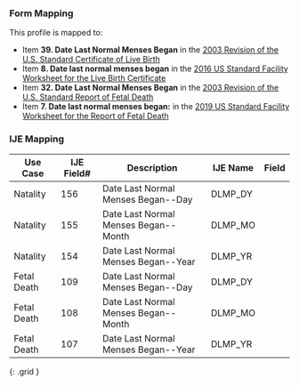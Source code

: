 ### Form Mapping
This profile is mapped to:
 * Item **39. Date Last Normal Menses Began** in the [2003 Revision of the U.S. Standard Certificate of Live Birth](https://www.cdc.gov/nchs/data/dvs/birth11-03final-ACC.pdf)
 * Item **8. Date last normal menses began** in the [2016 US Standard Facility Worksheet for the Live Birth Certificate](https://www.cdc.gov/nchs/data/dvs/facility-worksheet-2016-508.pdf)
 * Item **32. Date Last Normal Menses Began** in the [2003 Revision of the U.S. Standard Report of Fetal Death](https://www.cdc.gov/nchs/data/dvs/FDEATH11-03finalACC.pdf)
 * Item **7. Date last normal menses began:** in the [2019 US Standard Facility Worksheet for the Report of Fetal Death](https://www.cdc.gov/nchs/data/dvs/fetal-death-facility-worksheet-2019-508.pdf)

### IJE Mapping

| **Use Case** | **IJE Field#** | **Description** | **IJE Name** | **Field** |
| ------------ | -------------- | --------------- | ------------ | --------- |
| Natality | 156 | Date Last Normal Menses Began--Day | DLMP_DY |  |
| Natality | 155 | Date Last Normal Menses Began--Month | DLMP_MO |  |
| Natality | 154 | Date Last Normal Menses Began--Year | DLMP_YR |  |
| Fetal Death | 109 | Date Last Normal Menses Began--Day | DLMP_DY |  |
| Fetal Death | 108 | Date Last Normal Menses Began--Month | DLMP_MO |  |
| Fetal Death | 107 | Date Last Normal Menses Began--Year | DLMP_YR |  |
{: .grid }
